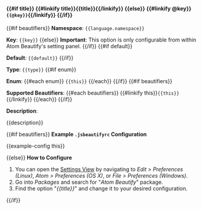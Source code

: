 #### {{#if title}} {{#linkify title}}{{title}}{{/linkify}} {{else}} {{#linkify @key}}`{{@key}}`{{/linkify}} {{/if}}

{{#if beautifiers}}
**Namespace**: `{{language.namespace}}`

**Key**: `{{key}}`
{{else}}
**Important**: This option is only configurable from within Atom Beautify's setting panel.
{{/if}}
{{#if default}}

**Default**: `{{default}}`
{{/if}}

**Type**: `{{type}}`
{{#if enum}}  

**Enum**: {{#each enum}} `{{this}}` {{/each}}
{{/if}}
{{#if beautifiers}}  

**Supported Beautifiers**: {{#each beautifiers}} {{#linkify this}}`{{this}}`{{/linkify}} {{/each}}
{{/if}}

**Description**:

{{description}}

{{#if beautifiers}}
**Example `.jsbeautifyrc` Configuration**

{{example-config this}}

{{else}}
**How to Configure**

1. You can open the [Settings View](https://github.com/atom/settings-view) by navigating to
*Edit > Preferences (Linux)*, *Atom > Preferences (OS X)*, or *File > Preferences (Windows)*.
2. Go into *Packages* and search for "*Atom Beautify*" package.
3. Find the option "*{{title}}*" and change it to your desired configuration.

{{/if}}